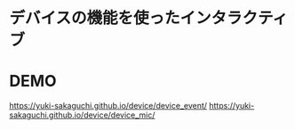 # デバイスの機能を使ったインタラクティブ

# DEMO
https://yuki-sakaguchi.github.io/device/device_event/
https://yuki-sakaguchi.github.io/device/device_mic/